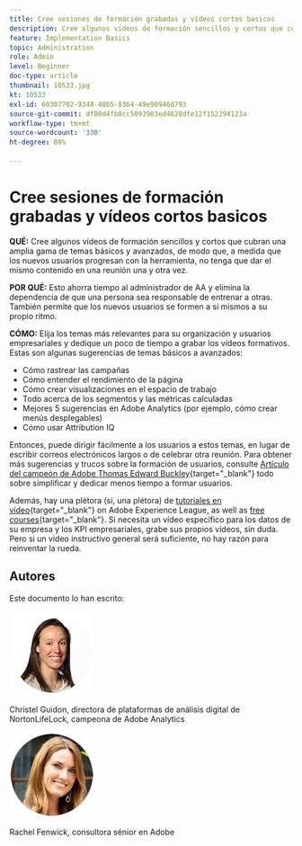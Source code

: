 ```yaml
---
title: Cree sesiones de formación grabadas y vídeos cortos basicos
description: Cree algunos vídeos de formación sencillos y cortos que cubran una amplia gama de temas básicos y avanzados, de modo que, a medida que los nuevos usuarios progresan con la herramienta, no tenga que dar el mismo contenido en una reunión una y otra vez.
feature: Implementation Basics
topic: Administration
role: Admin
level: Beginner
doc-type: article
thumbnail: 10533.jpg
kt: 10533
exl-id: 60307702-9348-48b5-8364-49e90946d793
source-git-commit: df00d4fb8cc5093903ed4628dfe12f152294123a
workflow-type: tm+mt
source-wordcount: '330'
ht-degree: 88%

---
```


# Cree sesiones de formación grabadas y vídeos cortos basicos

**QUÉ:** Cree algunos vídeos de formación sencillos y cortos que cubran una amplia gama de temas básicos y avanzados, de modo que, a medida que los nuevos usuarios progresan con la herramienta, no tenga que dar el mismo contenido en una reunión una y otra vez.

**POR QUÉ:** Esto ahorra tiempo al administrador de AA y elimina la dependencia de que una persona sea responsable de entrenar a otras. También permite que los nuevos usuarios se formen a sí mismos a su propio ritmo.

**CÓMO:** Elija los temas más relevantes para su organización y usuarios empresariales y dedique un poco de tiempo a grabar los vídeos formativos. Estas son algunas sugerencias de temas básicos a avanzados:

* Cómo rastrear las campañas
* Cómo entender el rendimiento de la página
* Cómo crear visualizaciones en el espacio de trabajo
* Todo acerca de los segmentos y las métricas calculadas
* Mejores 5 sugerencias en Adobe Analytics (por ejemplo, cómo crear menús desplegables)
* Cómo usar Attribution IQ

Entonces, puede dirigir fácilmente a los usuarios a estos temas, en lugar de escribir correos electrónicos largos o de celebrar otra reunión. Para obtener más sugerencias y trucos sobre la formación de usuarios, consulte [Artículo del campeón de Adobe Thomas Edward Buckley](https://experienceleague.adobe.com/docs/analytics-learn/tutorials/administration/key-admin-skills/simplify-training-users.html?lang=es){target="_blank"} todo sobre simplificar y dedicar menos tiempo a formar usuarios.

Además, hay una plétora (sí, una plétora) de [tutoriales en vídeo](https://experienceleague.adobe.com/docs/analytics-learn/tutorials/overview.html?lang=es){target="_blank"} on Adobe Experience League, as well as [free courses](https://experienceleague.adobe.com/?lang=es#dashboard/learning){target="_blank"}. Si necesita un vídeo específico para los datos de su empresa y los KPI empresariales, grabe sus propios vídeos, sin duda. Pero si un video instructivo general será suficiente, no hay razón para reinventar la rueda.

## Autores

Este documento lo han escrito:

![Christel Guidon](assets/Christel-Headshot-150.png)

Christel Guidon, directora de plataformas de análisis digital de NortonLifeLock, campeona de Adobe Analytics

![Rachel Fenwick](assets/Rachel-Fenwick-150.png)

Rachel Fenwick, consultora sénior en Adobe

